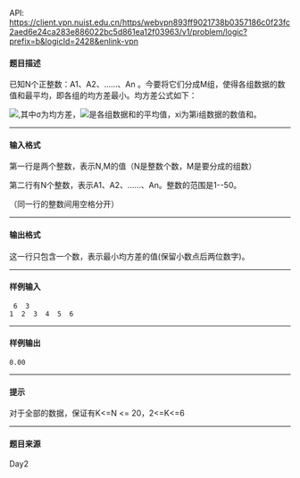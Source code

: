 API: https://client.vpn.nuist.edu.cn/https/webvpn893ff9021738b0357186c0f23fc2aed6e24ca283e886022bc5d861ea12f03963/v1/problem/logic?prefix=b&logicId=2428&enlink-vpn

#### 题目描述

已知N个正整数：A1、A2、……、An 。今要将它们分成M组，使得各组数据的数值和最平均，即各组的均方差最小。均方差公式如下：

![](../file/2428_0.jpg),其中σ为均方差，![](../file/2428_1.jpg)是各组数据和的平均值，xi为第i组数据的数值和。

---

#### 输入格式

第一行是两个整数，表示N,M的值（N是整数个数，M是要分成的组数）

第二行有N个整数，表示A1、A2、……、An。整数的范围是1--50。

（同一行的整数间用空格分开）

---

#### 输出格式

这一行只包含一个数，表示最小均方差的值(保留小数点后两位数字)。

---

#### 样例输入
```
 6  3
1  2  3  4  5  6
```

---

#### 样例输出
```
0.00
```

---

#### 提示

对于全部的数据，保证有K<=N <= 20，2<=K<=6

---

#### 题目来源

Day2